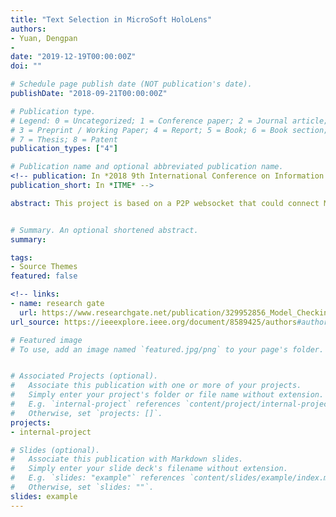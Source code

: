 ```yaml
---
title: "Text Selection in MicroSoft HoloLens"
authors:
- Yuan, Dengpan
-
date: "2019-12-19T00:00:00Z"
doi: ""

# Schedule page publish date (NOT publication's date).
publishDate: "2018-09-21T00:00:00Z"

# Publication type.
# Legend: 0 = Uncategorized; 1 = Conference paper; 2 = Journal article;
# 3 = Preprint / Working Paper; 4 = Report; 5 = Book; 6 = Book section;
# 7 = Thesis; 8 = Patent
publication_types: ["4"]

# Publication name and optional abbreviated publication name.
<!-- publication: In *2018 9th International Conference on Information Technology in Medicine and Education*
publication_short: In *ITME* -->

abstract: This project is based on a P2P websocket that could connect MS HoloLens and any smart phone (with major popular browser). The main goal is to implement the head-tail text selection in HoloLens. The project is under development, the paper submission has been accepted into PerComp2020.


# Summary. An optional shortened abstract.
summary:

tags:
- Source Themes
featured: false

<!-- links:
- name: research gate
  url: https://www.researchgate.net/publication/329952856_Model_Checking_Indoor_Positioning_System_With_Triangulation_Positioning_Technology
url_source: https://ieeexplore.ieee.org/document/8589425/authors#authors -->

# Featured image
# To use, add an image named `featured.jpg/png` to your page's folder.


# Associated Projects (optional).
#   Associate this publication with one or more of your projects.
#   Simply enter your project's folder or file name without extension.
#   E.g. `internal-project` references `content/project/internal-project/index.md`.
#   Otherwise, set `projects: []`.
projects:
- internal-project

# Slides (optional).
#   Associate this publication with Markdown slides.
#   Simply enter your slide deck's filename without extension.
#   E.g. `slides: "example"` references `content/slides/example/index.md`.
#   Otherwise, set `slides: ""`.
slides: example
---
```

